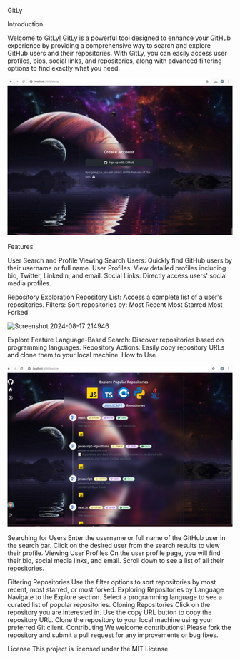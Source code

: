 GitLy

Introduction

Welcome to GitLy! GitLy is a powerful tool designed to enhance your GitHub experience by providing a comprehensive way to search and explore GitHub users and their repositories. With GitLy, you can easily access user profiles, bios, social links, and repositories, along with advanced filtering options to find exactly what you need.

![Gi](https://github.com/ashiii1/GitLy/blob/master/frontend/public/ss-git/Screenshot%20from%202024-06-19%2017-03-48.png)

Features

User Search and Profile Viewing
Search Users: Quickly find GitHub users by their username or full name.
User Profiles: View detailed profiles including bio, Twitter, LinkedIn, and email.
Social Links: Directly access users' social media profiles.

Repository Exploration
Repository List: Access a complete list of a user's repositories.
Filters: Sort repositories by:
Most Recent
Most Starred
Most Forked

![Screenshot 2024-08-17 214946](https://github.com/user-attachments/assets/c94c2ba7-4b97-4dc7-934d-f4dd3e8fe337)


Explore Feature
Language-Based Search: Discover repositories based on programming languages.
Repository Actions: Easily copy repository URLs and clone them to your local machine.
How to Use

![Gi](https://github.com/ashiii1/GitLy/blob/master/frontend/public/ss-git/Screenshot%20from%202024-06-19%2017-55-40.png)

Searching for Users
Enter the username or full name of the GitHub user in the search bar.
Click on the desired user from the search results to view their profile.
Viewing User Profiles
On the user profile page, you will find their bio, social media links, and email.
Scroll down to see a list of all their repositories.

Filtering Repositories
Use the filter options to sort repositories by most recent, most starred, or most forked.
Exploring Repositories by Language
Navigate to the Explore section.
Select a programming language to see a curated list of popular repositories.
Cloning Repositories
Click on the repository you are interested in.
Use the copy URL button to copy the repository URL.
Clone the repository to your local machine using your preferred Git client.
Contributing
We welcome contributions! Please fork the repository and submit a pull request for any improvements or bug fixes.

License
This project is licensed under the MIT License.

